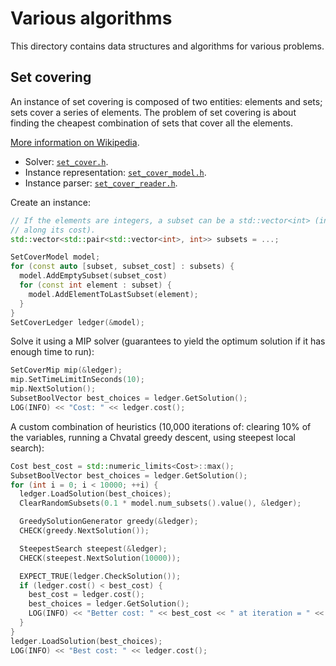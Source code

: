 # Various algorithms

This directory contains data structures and algorithms for various problems.

## Set covering

An instance of set covering is composed of two entities: elements and sets; sets
cover a series of elements. The problem of set covering is about finding the
cheapest combination of sets that cover all the elements.

[More information on Wikipedia](https://en.wikipedia.org/wiki/Set_cover_problem).

*   Solver: [`set_cover.h`](set_cover.h).
*   Instance representation: [`set_cover_model.h`](set_cover_model.h).
*   Instance parser: [`set_cover_reader.h`](set_cover_reader.h).

Create an instance:

```cpp
// If the elements are integers, a subset can be a std::vector<int> (in a pair
// along its cost).
std::vector<std::pair<std::vector<int>, int>> subsets = ...;

SetCoverModel model;
for (const auto [subset, subset_cost] : subsets) {
  model.AddEmptySubset(subset_cost)
  for (const int element : subset) {
    model.AddElementToLastSubset(element);
  }
}
SetCoverLedger ledger(&model);
```

Solve it using a MIP solver (guarantees to yield the optimum solution if it has
enough time to run):

```cpp
SetCoverMip mip(&ledger);
mip.SetTimeLimitInSeconds(10);
mip.NextSolution();
SubsetBoolVector best_choices = ledger.GetSolution();
LOG(INFO) << "Cost: " << ledger.cost();
```

A custom combination of heuristics (10,000 iterations of: clearing 10% of the
variables, running a Chvatal greedy descent, using steepest local search):

```cpp
Cost best_cost = std::numeric_limits<Cost>::max();
SubsetBoolVector best_choices = ledger.GetSolution();
for (int i = 0; i < 10000; ++i) {
  ledger.LoadSolution(best_choices);
  ClearRandomSubsets(0.1 * model.num_subsets().value(), &ledger);

  GreedySolutionGenerator greedy(&ledger);
  CHECK(greedy.NextSolution());

  SteepestSearch steepest(&ledger);
  CHECK(steepest.NextSolution(10000));

  EXPECT_TRUE(ledger.CheckSolution());
  if (ledger.cost() < best_cost) {
    best_cost = ledger.cost();
    best_choices = ledger.GetSolution();
    LOG(INFO) << "Better cost: " << best_cost << " at iteration = " << i;
  }
}
ledger.LoadSolution(best_choices);
LOG(INFO) << "Best cost: " << ledger.cost();
```
